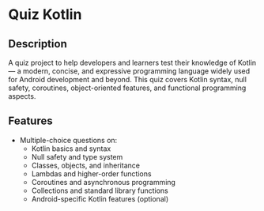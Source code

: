 # Quiz Kotlin

## Description
A quiz project to help developers and learners test their knowledge of Kotlin — a modern, concise, and expressive programming language widely used for Android development and beyond. This quiz covers Kotlin syntax, null safety, coroutines, object-oriented features, and functional programming aspects.

## Features
- Multiple-choice questions on:
  - Kotlin basics and syntax
  - Null safety and type system
  - Classes, objects, and inheritance
  - Lambdas and higher-order functions
  - Coroutines and asynchronous programming
  - Collections and standard library functions
  - Android-specific Kotlin features (optional)
